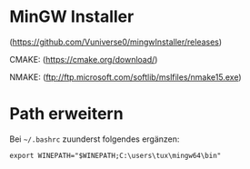 # MinGW Installer

(https://github.com/Vuniverse0/mingwInstaller/releases)

CMAKE:
(https://cmake.org/download/)

NMAKE:
(ftp://ftp.microsoft.com/softlib/mslfiles/nmake15.exe)

# Path erweitern

Bei `~/.bashrc` zuunderst folgendes ergänzen:
```
export WINEPATH="$WINEPATH;C:\users\tux\mingw64\bin"
```

